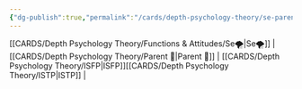 ```yaml
---
{"dg-publish":true,"permalink":"/cards/depth-psychology-theory/se-parent/","noteIcon":"","created":"2023-01-05T12:12:08.442+01:00","updated":"2023-04-18T10:40:25.095+02:00"}
---
```


[[CARDS/Depth Psychology Theory/Functions & Attitudes/Se🌪️\|Se🌪️]] | [[CARDS/Depth Psychology Theory/Parent 🤨\|Parent 🤨]] | [[CARDS/Depth Psychology Theory/ISFP\|ISFP]][[CARDS/Depth Psychology Theory/ISTP\|ISTP]] | 


